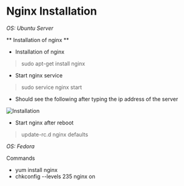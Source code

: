 Nginx Installation
==================

*OS: Ubuntu Server*

** Installation of nginx **

* Installation of nginx
> sudo apt-get install nginx

* Start nginx service
> sudo service nginx start

* Should see the following after typing the ip address of the server

![Installation](https://farm6.staticflickr.com/5545/13521631935_ac72b4afcb.jpg)

* Start nginx after reboot
> update-rc.d nginx defaults


*OS: Fedora*

Commands

* yum install nginx
* chkconfig --levels 235 nginx on
